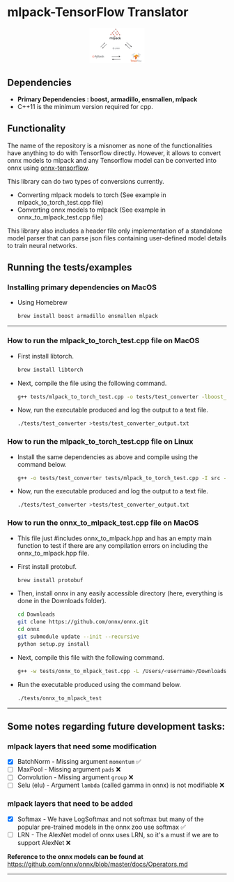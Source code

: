 # mlpack-TensorFlow Translator

<div align="center">
<img src="docs/imgs/translator.jpeg" height="25%" width="25%">
<p></p>
</div>

## Dependencies

- **Primary Dependencies : boost, armadillo, ensmallen, mlpack**
- C++11 is the minimum version required for cpp.

## Functionality

The name of the repository is a misnomer as none of the functionalities have
anything to do with Tensorflow directly. However, it allows
to convert onnx models to mlpack and any Tensorflow model can be
converted into onnx using [onnx-tensorflow](https://github.com/onnx/onnx-tensorflow).

This library can do two types of conversions currently.

- Converting mlpack models to torch (See example in mlpack_to_torch_test.cpp file)
- Converting onnx models to mlpack (See example in onnx_to_mlpack_test.cpp file)

This library also includes a header file only implementation of a standalone
model parser that can parse json files containing user-defined model details
to train neural networks.

## Running the tests/examples

### Installing primary dependencies on MacOS

- Using Homebrew

  ```bash
  brew install boost armadillo ensmallen mlpack
  ```

---

### How to run the mlpack_to_torch_test.cpp file on MacOS

- First install libtorch.

  ```bash
  brew install libtorch
  ```

- Next, compile the file using the following command.

  ```bash
  g++ tests/mlpack_to_torch_test.cpp -o tests/test_converter -lboost_serialization -lboost_program_options -larmadillo -lmlpack -lc10 -ltorch_cpu -std=c++14 -stdlib=libc++ -I /usr/local/Cellar/libtorch/1.6.0_1/include/torch/csrc/api/include -I src
  ```

- Now, run the executable produced and log the output to a text file.

  ```bash
  ./tests/test_converter >tests/test_converter_output.txt
  ```

### How to run the mlpack_to_torch_test.cpp file on Linux

- Install the same dependencies as above and compile using the command below.

  ```bash
  g++ -o tests/test_converter tests/mlpack_to_torch_test.cpp -I src -I /usr/include/torch/csrc/api/include -lboost_serialization -lboost_program_options -larmadillo -lopenblas -fopenmp -lmlpack -ltorch -lc10 -ltorch_cpu
  ```

- Now, run the executable produced and log the output to a text file.

  ```bash
  ./tests/test_converter >tests/test_converter_output.txt
  ```

### How to run the onnx_to_mlpack_test.cpp file on MacOS

- This file just #includes onnx_to_mlpack.hpp and has an empty main function to
  test if there are any compilation errors on including the onnx_to_mlpack.hpp
  file.

- First install protobuf.

  ```bash
  brew install protobuf
  ```

- Then, install onnx in any easily accessible directory
  (here, everything is done in the Downloads folder).

  ```bash
  cd Downloads
  git clone https://github.com/onnx/onnx.git
  cd onnx
  git submodule update --init --recursive
  python setup.py install
  ```

- Next, compile this file with the following command.

  ```bash
  g++ -w tests/onnx_to_mlpack_test.cpp -L /Users/<username>/Downloads/onnx/.setuptools-cmake-build/ -DONNX_ML=1 -DONNX_NAMESPACE=onnx -L /usr/local/bin/ -std=c++14 -stdlib=libc++ -lboost_serialization -lboost_program_options -larmadillo -lmlpack -I src -I /Users/<username>/Downloads/onnx/.setuptools-cmake-build/ -lonnx_proto -lprotobuf -lpthread -o tests/onnx_to_mlpack_test
  ```

- Run the executable produced using the command below.

  ```bash
  ./tests/onnx_to_mlpack_test
  ```

---

## Some notes regarding future development tasks:

### mlpack layers that need some modification

- [x] BatchNorm - Missing argument `momentum` ✅
- [ ] MaxPool - Missing argument `pads` ❌
- [ ] Convolution - Missing argument `group` ❌
- [ ] Selu (elu) - Argument `lambda` (called gamma in onnx) is not modifiable ❌

### mlpack layers that need to be added

- [x] Softmax - We have LogSoftmax and not softmax but many of the popular
   pre-trained models in the onnx zoo use softmax ✅
- [ ] LRN - The AlexNet model of onnx uses LRN, so it's a must if we are to support
   AlexNet ❌

**Reference to the onnx models can be found at**
<https://github.com/onnx/onnx/blob/master/docs/Operators.md>

---
